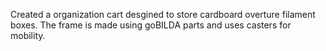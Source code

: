 Created a organization cart desgined to store cardboard overture filament boxes.
The frame is made using goBILDA parts and uses casters for mobility.
